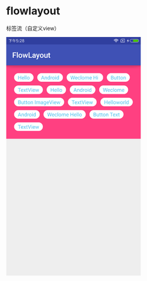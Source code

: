 # flowlayout
标签流（自定义view）

![image](https://raw.githubusercontent.com/dongyeforever/flowlayout/master/raw/Screenshot%E2%80%94%E2%80%94tk.dongye.flowlayout.png)
